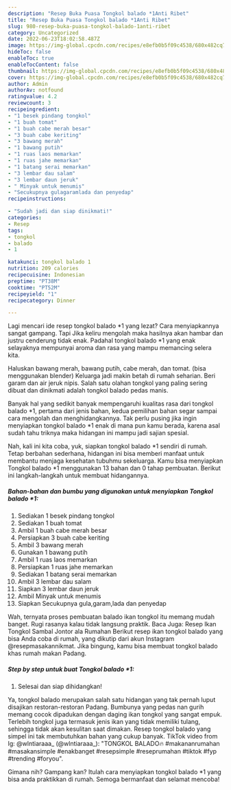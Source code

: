 ```yaml
---
description: "Resep Buka Puasa Tongkol balado *1Anti Ribet"
title: "Resep Buka Puasa Tongkol balado *1Anti Ribet"
slug: 980-resep-buka-puasa-tongkol-balado-1anti-ribet
category: Uncategorized
date: 2022-06-23T18:02:58.487Z
image: https://img-global.cpcdn.com/recipes/e8efb0b5f09c4538/680x482cq70/tongkol-balado-1-foto-resep-utama.jpg
hideToc: false
enableToc: true
enableTocContent: false
thumbnail: https://img-global.cpcdn.com/recipes/e8efb0b5f09c4538/680x482cq70/tongkol-balado-1-foto-resep-utama.jpg
cover: https://img-global.cpcdn.com/recipes/e8efb0b5f09c4538/680x482cq70/tongkol-balado-1-foto-resep-utama.jpg
author: Admin
authorAv: notfound
ratingvalue: 4.2
reviewcount: 3
recipeingredient:
- "1 besek pindang tongkol"
- "1 buah tomat"
- "1 buah cabe merah besar"
- "3 buah cabe keriting"
- "3 bawang merah"
- "1 bawang putih"
- "1 ruas laos memarkan"
- "1 ruas jahe memarkan"
- "1 batang serai memarkan"
- "3 lembar dau salam"
- "3 lembar daun jeruk"
- " Minyak untuk menumis"
- "Secukupnya gulagaramlada dan penyedap"
recipeinstructions:

- "Sudah jadi dan siap dinikmati!"
categories:
- Resep
tags:
- tongkol
- balado
- 1

katakunci: tongkol balado 1 
nutrition: 209 calories
recipecuisine: Indonesian
preptime: "PT38M"
cooktime: "PT52M"
recipeyield: "1"
recipecategory: Dinner

---
```



Lagi mencari ide resep tongkol balado *1 yang lezat? Cara menyiapkannya sangat gampang. Tapi Jika keliru mengolah maka hasilnya akan hambar dan justru cenderung tidak enak. Padahal tongkol balado *1 yang enak selayaknya mempunyai aroma dan rasa yang mampu memancing selera kita.


Haluskan bawang merah, bawang putih, cabe merah, dan tomat. (bisa menggunakan blender) Keluarga jadi makin betah di rumah seharian. Beri garam dan air jeruk nipis. Salah satu olahan tongkol yang paling sering dibuat dan dinikmati adalah tongkol balado pedas manis.

Banyak hal yang sedikit banyak mempengaruhi kualitas rasa dari tongkol balado *1, pertama dari jenis bahan, kedua pemilihan bahan segar sampai cara mengolah dan menghidangkannya. Tak perlu pusing jika ingin menyiapkan tongkol balado *1 enak di mana pun kamu berada, karena asal sudah tahu triknya maka hidangan ini mampu jadi sajian spesial.


Nah, kali ini kita coba, yuk, siapkan tongkol balado *1 sendiri di rumah. Tetap berbahan sederhana, hidangan ini bisa memberi manfaat untuk membantu menjaga kesehatan tubuhmu sekeluarga. Kamu bisa menyiapkan Tongkol balado *1 menggunakan 13 bahan dan 0 tahap pembuatan. Berikut ini langkah-langkah untuk membuat hidangannya.

<!--inarticleads1-->

##### Bahan-bahan dan bumbu yang digunakan untuk menyiapkan Tongkol balado *1:

1. Sediakan 1 besek pindang tongkol
1. Sediakan 1 buah tomat
1. Ambil 1 buah cabe merah besar
1. Persiapkan 3 buah cabe keriting
1. Ambil 3 bawang merah
1. Gunakan 1 bawang putih
1. Ambil 1 ruas laos memarkan
1. Persiapkan 1 ruas jahe memarkan
1. Sediakan 1 batang serai memarkan
1. Ambil 3 lembar dau salam
1. Siapkan 3 lembar daun jeruk
1. Ambil  Minyak untuk menumis
1. Siapkan Secukupnya gula,garam,lada dan penyedap


Wah, ternyata proses pembuatan balado ikan tongkol itu memang mudah banget. Rugi rasanya kalau tidak langsung praktik. Baca Juga: Resep Ikan Tongkol Sambal Jontor ala Rumahan Berikut resep ikan tongkol balado yang bisa Anda coba di rumah, yang dikutip dari akun Instagram @resepmasakannikmat. Jika bingung, kamu bisa membuat tongkol balado khas rumah makan Padang. 

<!--inarticleads2-->

##### Step by step untuk buat Tongkol balado *1:


1. Selesai dan siap dihidangkan!

Ya, tongkol balado merupakan salah satu hidangan yang tak pernah luput disajikan restoran-restoran Padang. Bumbunya yang pedas nan gurih memang cocok dipadukan dengan daging ikan tongkol yang sangat empuk. Terlebih tongkol juga termasuk jenis ikan yang tidak memiliki tulang, sehingga tidak akan kesulitan saat dimakan. Resep tongkol balado yang simpel ini tak membutuhkan bahan yang cukup banyak. TikTok video from Ig: @wlntiaraaa_ (@wlntiaraaa_): &#34;TONGKOL BALADO🔥 #makananrumahan #masakansimple #enakbanget #resepsimple #reseprumahan #tiktok #fyp #trending #foryou&#34;. 

Gimana nih? Gampang kan? Itulah cara menyiapkan tongkol balado *1 yang bisa anda praktikkan di rumah. Semoga bermanfaat dan selamat mencoba!
